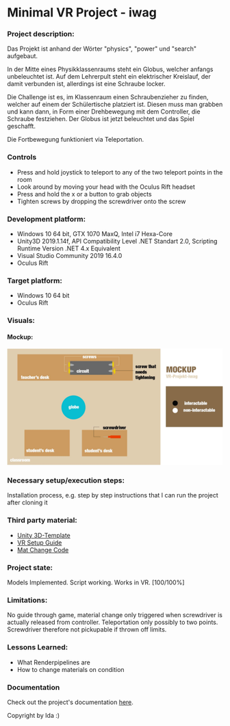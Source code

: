 # Minimal VR Project - iwag

### Project description: 
Das Projekt ist anhand der Wörter "physics", "power" und "search" aufgebaut.

In der Mitte eines Physikklassenraums steht ein Globus, welcher anfangs unbeleuchtet ist. Auf dem Lehrerpult steht ein elektrischer Kreislauf, der damit verbunden ist, allerdings ist eine Schraube locker.

Die Challenge ist es, im Klassenraum einen Schraubenzieher zu finden, welcher auf einem der Schülertische platziert ist. Diesen muss man grabben und kann dann, in Form einer Drehbewegung mit dem Controller, die Schraube festziehen. Der Globus ist jetzt beleuchtet und das Spiel geschafft.

Die Fortbewegung funktioniert via Teleportation.

### Controls
- Press and hold joystick to teleport to any of the two teleport points in the room
- Look around by moving your head with the Oculus Rift headset
- Press and hold the x or a button to grab objects
- Tighten screws by dropping the screwdriver onto the screw

### Development platform: 
- Windows 10 64 bit, GTX 1070 MaxQ, Intel i7 Hexa-Core
- Unity3D 2019.1.14f, API Compatibility Level .NET Standart 2.0, Scripting Runtime Version .NET 4.x Equivalent
- Visual Studio Community 2019 16.4.0
- Oculus Rift

### Target platform: 
- Windows 10 64 bit
- Oculus Rift

### Visuals: 
#### Mockup:
<img src= "ReadmeFiles/mockup-IWAG-VR.jpg">

### Necessary setup/execution steps: 
Installation process, e.g. step by step instructions that I can run the project after cloning it

### Third party material:
- [Unity 3D-Template](https://github.com/5ahmnm1920-mep3-G2/unity-2019.1.14f1-3D-template)
- [VR Setup Guide](https://www.youtube.com/watch?v=5C6zr4Q5AlA)
- [Mat Change Code](https://www.youtube.com/watch?v=dJB07ZSiW7k)

### Project state: 
Models Implemented. Script working. Works in VR. [100/100%]

### Limitations: 
No guide through game, material change only triggered when screwdriver is actually released from controller. Teleportation only possibly to two points. Screwdriver therefore not pickupable if thrown off limits.

### Lessons Learned: 
- What Renderpipelines are
- How to change materials on condition

### Documentation
Check out the project's documentation [here](https://github.com/5ahmnm1920-mep3-G2/VR-Project-iwag/blob/master/ReadmeFiles/DOKUMENTATION%20VR-iwag.pdf).

Copyright by Ida :)
